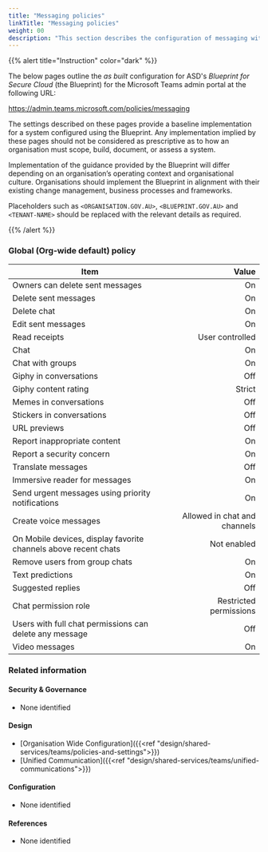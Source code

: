 ```yaml
---
title: "Messaging policies"
linkTitle: "Messaging policies"
weight: 00
description: "This section describes the configuration of messaging within Microsoft Teams associated with systems built according to guidance in ASD's Blueprint for Secure Cloud."
---
```


{{% alert title="Instruction" color="dark" %}}

The below pages outline the *as built* configuration for ASD's *Blueprint for Secure Cloud* (the Blueprint) for the Microsoft Teams admin portal at the following URL:

<https://admin.teams.microsoft.com/policies/messaging>

The settings described on these pages provide a baseline implementation for a system configured using the Blueprint. Any implementation implied by these pages should not be considered as prescriptive as to how an organisation must scope, build, document, or assess a system.

Implementation of the guidance provided by the Blueprint will differ depending on an organisation’s operating context and organisational culture. Organisations should implement the Blueprint in alignment with their existing change management, business processes and frameworks.

Placeholders such as `<ORGANISATION.GOV.AU>`, `<BLUEPRINT.GOV.AU>` and `<TENANT-NAME>` should be replaced with the relevant details as required.

{{% /alert %}}

### Global (Org-wide default) policy

| Item                                                            |                        Value |
| --------------------------------------------------------------- | ---------------------------: |
| Owners can delete sent messages                                 |                           On |
| Delete sent messages                                            |                           On |
| Delete chat                                                     |                           On |
| Edit sent messages                                              |                           On |
| Read receipts                                                   |              User controlled |
| Chat                                                            |                           On |
| Chat with groups                                                |                           On |
| Giphy in conversations                                          |                          Off |
| Giphy content rating                                            |                       Strict |
| Memes in conversations                                          |                          Off |
| Stickers in conversations                                       |                          Off |
| URL previews                                                    |                          Off |
| Report inappropriate content                                    |                           On |
| Report a security concern                                       |                           On |
| Translate messages                                              |                          Off |
| Immersive reader for messages                                   |                           On |
| Send urgent messages using priority notifications               |                           On |
| Create voice messages                                           | Allowed in chat and channels |
| On Mobile devices, display favorite channels above recent chats |                  Not enabled |
| Remove users from group chats                                   |                           On |
| Text predictions                                                |                           On |
| Suggested replies                                               |                          Off |
| Chat permission role                                            |       Restricted permissions |
| Users with full chat permissions can delete any message         |                          Off |
| Video messages                                                  |                           On |

### Related information

#### Security & Governance

* None identified

#### Design

* [Organisation Wide Configuration]({{<ref "design/shared-services/teams/policies-and-settings">}})
* [Unified Communication]({{<ref "design/shared-services/teams/unified-communications">}})

#### Configuration

* None identified

#### References

* None identified
